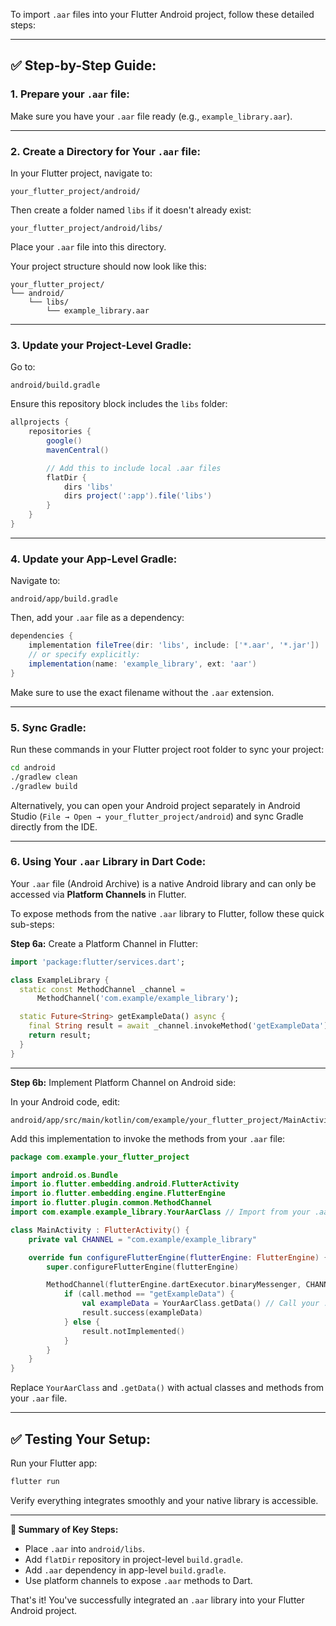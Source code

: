 To import `.aar` files into your Flutter Android project, follow these detailed steps:

---

## ✅ Step-by-Step Guide:

### **1. Prepare your `.aar` file:**

Make sure you have your `.aar` file ready (e.g., `example_library.aar`).

---

### **2. Create a Directory for Your `.aar` file:**

In your Flutter project, navigate to:

```
your_flutter_project/android/
```

Then create a folder named `libs` if it doesn't already exist:

```
your_flutter_project/android/libs/
```

Place your `.aar` file into this directory.

Your project structure should now look like this:

```
your_flutter_project/
└── android/
    └── libs/
        └── example_library.aar
```

---

### **3. Update your Project-Level Gradle:**

Go to:

```
android/build.gradle
```

Ensure this repository block includes the `libs` folder:

```gradle
allprojects {
    repositories {
        google()
        mavenCentral()

        // Add this to include local .aar files
        flatDir {
            dirs 'libs'
            dirs project(':app').file('libs')
        }
    }
}
```

---

### **4. Update your App-Level Gradle:**

Navigate to:

```
android/app/build.gradle
```

Then, add your `.aar` file as a dependency:

```gradle
dependencies {
    implementation fileTree(dir: 'libs', include: ['*.aar', '*.jar'])
    // or specify explicitly:
    implementation(name: 'example_library', ext: 'aar')
}
```

Make sure to use the exact filename without the `.aar` extension.

---

### **5. Sync Gradle:**

Run these commands in your Flutter project root folder to sync your project:

```bash
cd android
./gradlew clean
./gradlew build
```

Alternatively, you can open your Android project separately in Android Studio (`File → Open → your_flutter_project/android`) and sync Gradle directly from the IDE.

---

### **6. Using Your `.aar` Library in Dart Code:**

Your `.aar` file (Android Archive) is a native Android library and can only be accessed via **Platform Channels** in Flutter.

To expose methods from the native `.aar` library to Flutter, follow these quick sub-steps:

**Step 6a:** Create a Platform Channel in Flutter:

```dart
import 'package:flutter/services.dart';

class ExampleLibrary {
  static const MethodChannel _channel =
      MethodChannel('com.example/example_library');

  static Future<String> getExampleData() async {
    final String result = await _channel.invokeMethod('getExampleData');
    return result;
  }
}
```

---

**Step 6b:** Implement Platform Channel on Android side:

In your Android code, edit:

```
android/app/src/main/kotlin/com/example/your_flutter_project/MainActivity.kt
```

Add this implementation to invoke the methods from your `.aar` file:

```kotlin
package com.example.your_flutter_project

import android.os.Bundle
import io.flutter.embedding.android.FlutterActivity
import io.flutter.embedding.engine.FlutterEngine
import io.flutter.plugin.common.MethodChannel
import com.example.example_library.YourAarClass // Import from your .aar

class MainActivity : FlutterActivity() {
    private val CHANNEL = "com.example/example_library"

    override fun configureFlutterEngine(flutterEngine: FlutterEngine) {
        super.configureFlutterEngine(flutterEngine)

        MethodChannel(flutterEngine.dartExecutor.binaryMessenger, CHANNEL).setMethodCallHandler { call, result ->
            if (call.method == "getExampleData") {
                val exampleData = YourAarClass.getData() // Call your .aar function here
                result.success(exampleData)
            } else {
                result.notImplemented()
            }
        }
    }
}
```

Replace `YourAarClass` and `.getData()` with actual classes and methods from your `.aar` file.

---

## ✅ **Testing Your Setup:**

Run your Flutter app:

```bash
flutter run
```

Verify everything integrates smoothly and your native library is accessible.

---

**🎯 Summary of Key Steps:**

- Place `.aar` into `android/libs`.
- Add `flatDir` repository in project-level `build.gradle`.
- Add `.aar` dependency in app-level `build.gradle`.
- Use platform channels to expose `.aar` methods to Dart.

That's it! You've successfully integrated an `.aar` library into your Flutter Android project.
